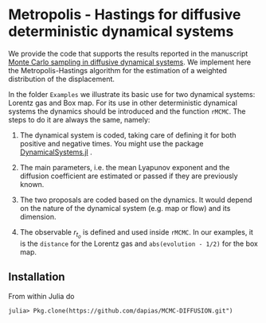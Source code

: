 # Metropolis - Hastings for diffusive deterministic dynamical systems

We provide the code that supports the results reported in the manuscript [Monte Carlo sampling in diffusive dynamical systems](https://arxiv.org/abs/1804.06698). We implement here the Metropolis-Hastings algorithm for the estimation of a weighted distribution of the displacement.

In the folder `Examples` we illustrate its basic use for two dynamical systems: Lorentz gas and Box map. For its use in other deterministic dynamical systems the dynamics should be introduced and the function `rMCMC`. The steps to do it are always the same, namely: 

1) The dynamical system is coded, taking care of defining it for both positive and negative times. You might use the package [DynamicalSystems.jl](https://github.com/JuliaDynamics/DynamicalSystems.jl) .

2) The main parameters, i.e. the mean Lyapunov exponent and the diffusion coefficient are estimated or passed if they are previously known.

3) The two proposals are coded based on the dynamics. It would depend on the nature of the dynamical system (e.g. map or flow) and its dimension.

4) The observable $r_{t_o}$ is defined and used inside `rMCMC`. In our examples, it is the `distance` for the Lorentz gas and `abs(evolution - 1/2)` for the box map. 



## Installation

From within Julia do

```
julia> Pkg.clone(https://github.com/dapias/MCMC-DIFFUSION.git")
```

 
